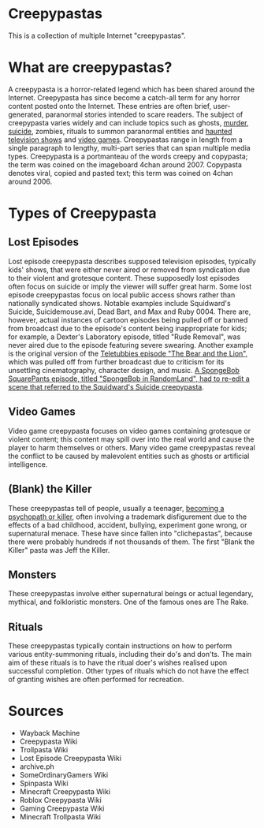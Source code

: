 # Creepypastas
This is a collection of multiple Internet "creepypastas".

# What are creepypastas?
A creepypasta is a horror-related legend which has been shared around the Internet. Creepypasta has since become a catch-all term for any horror content posted onto the Internet. These entries are often brief, user-generated, paranormal stories intended to scare readers. The subject of creepypasta varies widely and can include topics such as ghosts, [murder](https://raw.githubusercontent.com/LuaGunsX/Creepypastas/main/Beings%20/Jeff%20the%20Killer), [suicide](https://raw.githubusercontent.com/LuaGunsX/Creepypastas/main/Lost%20Episodes%20/Squidward's%20Suicide), zombies, rituals to summon paranormal entities and [haunted television shows](https://raw.githubusercontent.com/LuaGunsX/Creepypastas/main/Lost%20Episodes%20/Candle%20Cove) and [video games](https://raw.githubusercontent.com/LuaGunsX/Creepypastas/main/Video%20Games%20/BEN%20Drowned). Creepypastas range in length from a single paragraph to lengthy, multi-part series that can span multiple media types. Creepypasta is a portmanteau of the words creepy and copypasta; the term was coined on the imageboard 4chan around 2007. Copypasta denotes viral, copied and pasted text; this term was coined on 4chan around 2006.

# Types of Creepypasta
## Lost Episodes
Lost episode creepypasta describes supposed television episodes, typically kids' shows, that were either never aired or removed from syndication due to their violent and grotesque content. These supposedly lost episodes often focus on suicide or imply the viewer will suffer great harm. Some lost episode creepypastas focus on local public access shows rather than nationally syndicated shows. Notable examples include Squidward's Suicide, Suicidemouse.avi, Dead Bart, and Max and Ruby 0004. There are, however, actual instances of cartoon episodes being pulled off or banned from broadcast due to the episode's content being inappropriate for kids; for example, a Dexter's Laboratory episode, titled "Rude Removal", was never aired due to the episode featuring severe swearing. Another example is the original version of the [Teletubbies episode "The Bear and the Lion"](https://raw.githubusercontent.com/LuaGunsX/Creepypastas/main/Lost%20Episodes%20/Teletubbies%20Seesaw), which was pulled off from further broadcast due to criticism for its unsettling cinematography, character design, and music. [A SpongeBob SquarePants episode, titled "SpongeBob in RandomLand", had to re-edit a scene that referred to the Squidward's Suicide creepypasta](https://raw.githubusercontent.com/LuaGunsX/Creepypastas/main/Lost%20Episodes%20/Squidward's%20Suicide).
## Video Games
Video game creepypasta focuses on video games containing grotesque or violent content; this content may spill over into the real world and cause the player to harm themselves or others. Many video game creepypastas reveal the conflict to be caused by malevolent entities such as ghosts or artificial intelligence.
## (Blank) the Killer
These creepypastas tell of people, usually a teenager, [becoming a psychopath or killer](https://raw.githubusercontent.com/LuaGunsX/Creepypastas/main/Beings%20/Jeff%20the%20Killer), often involving a trademark disfigurement due to the effects of a bad childhood, accident, bullying, experiment gone wrong, or supernatural menace. These have since fallen into "clichepastas", because there were probably hundreds if not thousands of them. The first "Blank the Killer" pasta was Jeff the Killer.
## Monsters
These creepypastas involve either supernatural beings or actual legendary, mythical, and folkloristic monsters. One of the famous ones are The Rake.
## Rituals
These creepypastas typically contain instructions on how to perform various entity-summoning rituals, including their do's and don'ts. The main aim of these rituals is to have the ritual doer's wishes realised upon successful completion. Other types of rituals which do not have the effect of granting wishes are often performed for recreation.
# Sources
* Wayback Machine
* Creepypasta Wiki
* Trollpasta Wiki
* Lost Episode Creepypasta Wiki
* archive.ph
* SomeOrdinaryGamers Wiki
* Spinpasta Wiki
* Minecraft Creepypasta Wiki
* Roblox Creepypasta Wiki
* Gaming Creepypasta Wiki
* Minecraft Trollpasta Wiki

